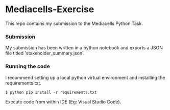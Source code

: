 # Mediacells-Exercise

This repo contains my submission to the Mediacells Python Task.

### Submission 

My submission has been written in a python notebook and exports a JSON file titled 'stakeholder_summary.json'.

### Running the code
I recommend setting up a local python virtual environment and installing the requirements.txt.
```
$ python pip install -r requirements.txt
```
Execute code from within IDE (Eg: Visual Studio Code).




